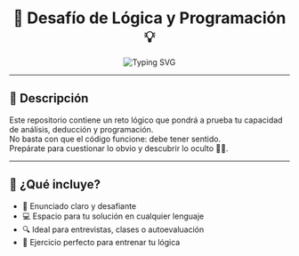 <h1 align="center">
  🧠 Desafío de Lógica y Programación 💡
</h1>

<p align="center">
  <img src="https://readme-typing-svg.demolab.com?font=Fira+Code&size=22&pause=1000&color=00F7FF&center=true&vCenter=true&width=435&lines=Piensa.+Analiza.+Resuelve.;No+todo+es+lo+que+parece.;¿Aceptas+el+reto%3F" alt="Typing SVG" />
</p>

---

## 📌 Descripción

Este repositorio contiene un reto lógico que pondrá a prueba tu capacidad de análisis, deducción y programación.  
No basta con que el código funcione: debe tener sentido.  
Prepárate para cuestionar lo obvio y descubrir lo oculto 🕵️‍♂️.

---

## 🧩 ¿Qué incluye?

- 📜 Enunciado claro y desafiante  
- 💻 Espacio para tu solución en cualquier lenguaje  
- 🔍 Ideal para entrevistas, clases o autoevaluación  
- 🧠 Ejercicio perfecto para entrenar tu lógica
